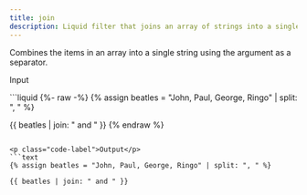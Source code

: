 ```yaml
---
title: join
description: Liquid filter that joins an array of strings into a single string.
---
```


Combines the items in an array into a single string using the argument as a separator.

<p class="code-label">Input</p>
```liquid
{%- raw -%}
{% assign beatles = "John, Paul, George, Ringo" | split: ", " %}

{{ beatles | join: " and " }}
{% endraw %}
```

<p class="code-label">Output</p>
```text
{% assign beatles = "John, Paul, George, Ringo" | split: ", " %}

{{ beatles | join: " and " }}
```
